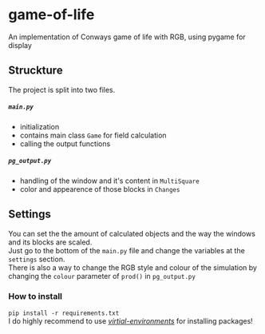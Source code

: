 # game-of-life 
An implementation of Conways game of life with RGB, using pygame for display

## Struckture
The project is split into two files.  
##### `main.py`
* initialization
* contains main class `Game` for field calculation
* calling the output functions


##### `pg_output.py`  
* handling of the window and it's content in `MultiSquare`
* color and appearence of those blocks in `Changes`

## Settings
You can set the the amount of calculated objects and the way the windows and its blocks are scaled.  
Just go to the bottom of the `main.py` file and change the variables at the `settings` section.  
‌
There is also a way to change the RGB style and colour of the simulation by changing the `colour` parameter of `prod()` in `pg_output.py`

### How to install
`pip install -r requirements.txt`  
I do highly recommend to use [_virtial-environments_](https://packaging.python.org/guides/installing-using-pip-and-virtual-environments/#creating-a-virtual-environment) for installing packages!

